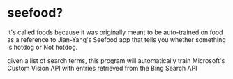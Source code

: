 # seefood?

it's called foods because it was originally meant to be auto-trained on food as a reference to Jian-Yang's Seefood app that tells you whether something is hotdog or Not hotdog.

given a list of search terms, this program will automatically train Microsoft's Custom Vision API with entries retrieved from the Bing Search API
